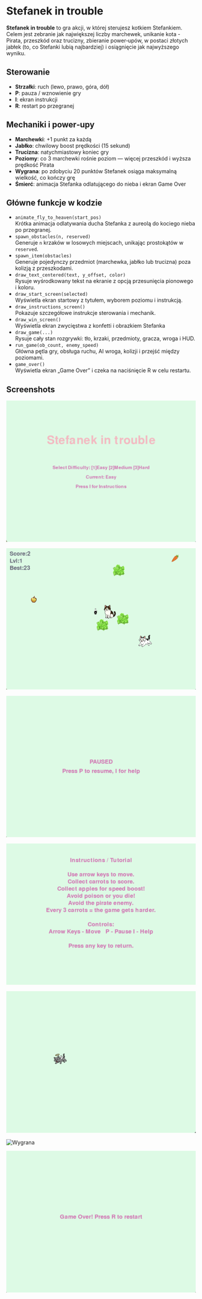 # Stefanek in trouble

**Stefanek in trouble** to gra akcji, w której sterujesz kotkiem Stefankiem. Celem jest zebranie jak największej liczby marchewek, unikanie kota - Pirata, przeszkód oraz trucizny, zbieranie power‑upów, w postaci złotych jabłek (to, co Stefanki lubią najbardziej) i osiągnięcie jak najwyższego wyniku.

## Sterowanie

- **Strzałki**: ruch (lewo, prawo, góra, dół)  
- **P**: pauza / wznowienie gry  
- **I**: ekran instrukcji  
- **R**: restart po przegranej  

## Mechaniki i power‑upy

- **Marchewki**: +1 punkt za każdą  
- **Jabłko**: chwilowy boost prędkości (15 sekund)  
- **Trucizna**: natychmiastowy koniec gry  
- **Poziomy**: co 3 marchewki rośnie poziom — więcej przeszkód i wyższa prędkość Pirata
- **Wygrana**: po zdobyciu 20 punktów Stefanek osiąga maksymalną wielkość, co kończy grę 
- **Śmierć**: animacja Stefanka odlatującego do nieba i ekran Game Over 

## Główne funkcje w kodzie

- `animate_fly_to_heaven(start_pos)`  
  Krótka animacja odlatywania ducha Stefanka z aureolą do kociego nieba po przegranej.  
- `spawn_obstacles(n, reserved)`  
  Generuje `n` krzaków w losowych miejscach, unikając prostokątów w `reserved`.  
- `spawn_item(obstacles)`  
  Generuje pojedynczy przedmiot (marchewka, jabłko lub trucizna) poza kolizją z przeszkodami.  
- `draw_text_centered(text, y_offset, color)`  
  Rysuje wyśrodkowany tekst na ekranie z opcją przesunięcia pionowego i koloru.  
- `draw_start_screen(selected)`  
  Wyświetla ekran startowy z tytułem, wyborem poziomu i instrukcją.  
- `draw_instructions_screen()`  
  Pokazuje szczegółowe instrukcje sterowania i mechanik.
- `draw_win_screen()`  
  Wyświetla ekran zwycięstwa z konfetti i obrazkiem Stefanka 
- `draw_game(...)`  
  Rysuje cały stan rozgrywki: tło, krzaki, przedmioty, gracza, wroga i HUD.  
- `run_game(ob_count, enemy_speed)`  
  Główna pętla gry, obsługa ruchu, AI wroga, kolizji i przejść między poziomami.  
- `game_over()`  
  Wyświetla ekran „Game Over” i czeka na naciśnięcie R w celu restartu.  

## Screenshots

![Ekran startowy](views/start_screen.png)

![Gameplay](views/gameplay.png) 

![Ekran pauzy](views/pause_screen.png)

![Ekran pauzy](views/instruction.png)

![Śmierć](views/dead.png)

![Wygrana](view/game_won.png)

![Koniec gry](views/game_over.png)  

